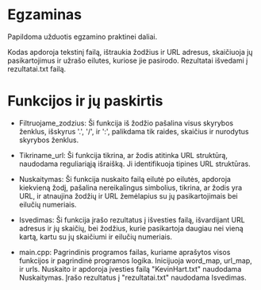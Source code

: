 # Egzaminas
Papildoma užduotis egzamino praktinei daliai.

Kodas apdoroja tekstinį failą, ištraukia žodžius ir URL adresus, skaičiuoja jų pasikartojimus ir užrašo eilutes, kuriose jie pasirodo. 
Rezultatai išvedami į rezultatai.txt failą.

# Funkcijos ir jų paskirtis

  - Filtruojame_zodzius:
  Ši funkcija iš žodžio pašalina visus skyrybos ženklus, išskyrus '.', '/', ir ':', palikdama tik raides, skaičius ir nurodytus skyrybos ženklus.
  
  - Tikriname_url:
  Ši funkcija tikrina, ar žodis atitinka URL struktūrą, naudodama reguliariąją išraišką. Ji identifikuoja tipines URL struktūras.
  
  - Nuskaitymas:
  Ši funkcija nuskaito failą eilutė po eilutės, apdoroja kiekvieną žodį, pašalina nereikalingus simbolius, tikrina, ar žodis yra URL, ir atnaujina žodžių ir URL žemėlapius su jų pasikartojimais bei eilučių numeriais.
  
  - Isvedimas:
  Ši funkcija įrašo rezultatus į išvesties failą, išvardijant URL adresus ir jų skaičių, bei žodžius, kurie pasikartoja daugiau nei vieną kartą, kartu su jų skaičiumi ir eilučių numeriais.
  
  - main.cpp:
  Pagrindinis programos failas, kuriame aprašytos visos funkcijos ir pagrindinė programos logika.
  Inicijuoja word_map, url_map, ir urls.
  Nuskaito ir apdoroja įvesties failą "KevinHart.txt" naudodama Nuskaitymas.
  Įrašo rezultatus į "rezultatai.txt" naudodama Isvedimas.




